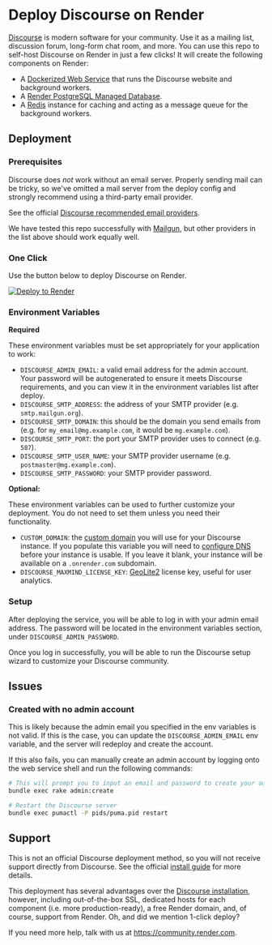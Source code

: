 # Deploy Discourse on Render

[Discourse](https://www.discourse.org) is modern software for your community. Use it as a mailing list, discussion forum, long-form chat room, and more. You can use this repo to self-host Discourse on Render in just a few clicks!
It will create the following components on Render:
- A [Dockerized Web Service](https://render.com/docs/docker) that runs the Discourse website and background workers.
- A [Render PostgreSQL Managed Database](https://render.com/docs/databases).
- A [Redis](https://render.com/docs/deploy-redis) instance for caching and acting as a message queue for the background workers.

## Deployment
### Prerequisites

Discourse does *not* work without an email server. Properly sending mail can be tricky, so we've omitted a mail server from the deploy config and strongly recommend using a third-party email provider.

See the official [Discourse recommended email providers](https://github.com/discourse/discourse/blob/master/docs/INSTALL-email.md).

We have tested this repo successfully with [Mailgun](https://www.mailgun.com/), but other providers in the list above should work equally well.

### One Click

Use the button below to deploy Discourse on Render.

[![Deploy to Render](http://render.com/images/deploy-to-render-button.svg)](https://render.com/deploy)

### Environment Variables

**Required**

These environment variables must be set appropriately for your application to work:

- `DISCOURSE_ADMIN_EMAIL`: a valid email address for the admin account. Your password will be autogenerated to ensure it meets Discourse requirements, and you can view it in the environment variables list after deploy.
- `DISCOURSE_SMTP_ADDRESS`: the address of your SMTP provider (e.g. `smtp.mailgun.org`).
- `DISCOURSE_SMTP_DOMAIN`: this should be the domain you send emails from (e.g. for `my_email@mg.example.com`, it would be `mg.example.com`).
- `DISCOURSE_SMTP_PORT`: the port your SMTP provider uses to connect (e.g. `587`).
- `DISCOURSE_SMTP_USER_NAME`: your SMTP provider username (e.g. `postmaster@mg.example.com`).
- `DISCOURSE_SMTP_PASSWORD`: your SMTP provider password.

**Optional:**

These environment variables can be used to further customize your deployment. You do not need to set them unless you need their functionality.

- `CUSTOM_DOMAIN`: the [custom domain](https://render.com/docs/custom-domains) you will use for your Discourse instance. If you populate this variable you will need to [configure DNS](https://render.com/docs/configure-other-dns) before your instance is usable. If you leave it blank, your instance will be available on a `.onrender.com` subdomain.
- `DISCOURSE_MAXMIND_LICENSE_KEY`: [GeoLite2](https://dev.maxmind.com/geoip/geoip2/geolite2/) license key, useful for user analytics.

### Setup

After deploying the service, you will be able to log in with your admin email address. The password will be located in the environment variables section, under `DISCOURSE_ADMIN_PASSWORD`.

Once you log in successfully, you will be able to run the Discourse setup wizard to customize your Discourse community.

## Issues

### Created with no admin account

This is likely because the admin email you specified in the env variables is not valid. If this is the case, you can update the `DISCOURSE_ADMIN_EMAIL` env variable, and the server will redeploy and create the account.

If this also fails, you can manually create an admin account by logging onto the web service shell and run the following commands:

```sh
# This will prompt you to input an email and password to create your admin account
bundle exec rake admin:create

# Restart the Discourse server
bundle exec pumactl -P pids/puma.pid restart
```

## Support

This is not an official Discourse deployment method, so you will not receive support directly from Discourse. See the official [install guide](https://github.com/discourse/discourse/blob/master/docs/INSTALL.md) for more details.

This deployment has several advantages over the [Discourse installation](https://github.com/discourse/discourse/blob/master/docs/INSTALL-cloud.md), however, including out-of-the-box SSL, dedicated hosts for each component (i.e. more production-ready), a free Render domain, and, of course, support from Render. Oh, and did we mention 1-click deploy?

If you need more help, talk with us at https://community.render.com.

